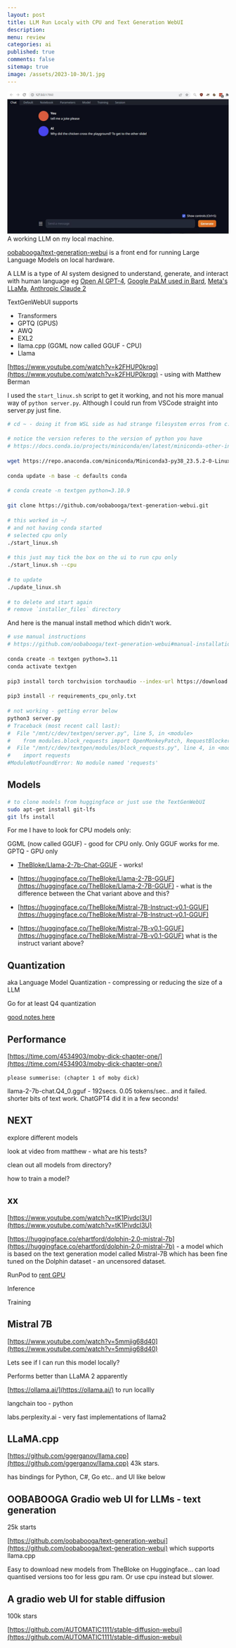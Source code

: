 ```yaml
---
layout: post
title: LLM Run Localy with CPU and Text Generation WebUI 
description: 
menu: review
categories: ai 
published: true 
comments: false     
sitemap: true
image: /assets/2023-10-30/1.jpg
---
```


<!-- [![alt text](/assets/2023-10-10/3.jpg "email"){:width="600px"}](/assets/2023-10-10/3.jpg) -->
[![alt text](/assets/2023-10-30/1.jpg "email")](/assets/2023-10-30/1.jpg)
A working LLM on my local machine.

[oobabooga/text-generation-webui](https://github.com/oobabooga/text-generation-webui) is a front end for running Large Language Models on local hardware.

A LLM is a type of AI system designed to understand, generate, and interact with human language eg [Open AI GPT-4](), [Google PaLM used in Bard](), [Meta's LLaMa](), [Anthropic Claude 2]()

TextGenWebUI supports

- Transformers
- GPTQ (GPUS)
- AWQ
- EXL2
- llama.cpp (GGML now called GGUF - CPU)
- Llama

[https://www.youtube.com/watch?v=k2FHUP0krqg](https://www.youtube.com/watch?v=k2FHUP0krqg) - using with Matthew Berman

I used the `start_linux.sh` script to get it working, and not his more manual way of `python server.py`. Although I could run from VSCode straight into server.py just fine.

```bash
# cd ~ - doing it from WSL side as had strange filesystem erros from c:/dev/test

# notice the version referes to the version of python you have 
# https://docs.conda.io/projects/miniconda/en/latest/miniconda-other-installer-links.html

wget https://repo.anaconda.com/miniconda/Miniconda3-py38_23.5.2-0-Linux-x86_64.sh

conda update -n base -c defaults conda

# conda create -n textgen python=3.10.9

git clone https://github.com/oobabooga/text-generation-webui.git

# this worked in ~/
# and not having conda started
# selected cpu only
./start_linux.sh

# this just may tick the box on the ui to run cpu only
./start_linux.sh --cpu

# to update
./update_linux.sh 

# to delete and start again
# remove `installer_files` directory
```

And here is the manual install method which didn't work.

```bash
# use manual instructions
# https://github.com/oobabooga/text-generation-webui#manual-installation-using-conda

conda create -n textgen python=3.11
conda activate textgen

pip3 install torch torchvision torchaudio --index-url https://download.pytorch.org/whl/cpu

pip3 install -r requirements_cpu_only.txt

# not working - getting error below
python3 server.py
# Traceback (most recent call last):
#  File "/mnt/c/dev/textgen/server.py", line 5, in <module>
#    from modules.block_requests import OpenMonkeyPatch, RequestBlocker
#  File "/mnt/c/dev/textgen/modules/block_requests.py", line 4, in <module>
#    import requests
#ModuleNotFoundError: No module named 'requests'
```

## Models

```bash
# to clone models from huggingface or just use the TextGenWebUI
sudo apt-get install git-lfs
git lfs install
```

For me I have to look for CPU models only:

GGML (now called GGUF) - good for CPU only. Only GGUF works for me.
GPTQ - GPU only

- [TheBloke/Llama-2-7b-Chat-GGUF](https://huggingface.co/TheBloke/Llama-2-7b-Chat-GGUF) - works!

- [https://huggingface.co/TheBloke/Llama-2-7B-GGUF](https://huggingface.co/TheBloke/Llama-2-7B-GGUF) - what is the difference between the Chat variant above and this?



- [https://huggingface.co/TheBloke/Mistral-7B-Instruct-v0.1-GGUF](https://huggingface.co/TheBloke/Mistral-7B-Instruct-v0.1-GGUF)

- [https://huggingface.co/TheBloke/Mistral-7B-v0.1-GGUF](https://huggingface.co/TheBloke/Mistral-7B-v0.1-GGUF) what is the instruct variant above?


## Quantization

aka Language Model Quantization - compressing or reducing the size of a LLM

Go for at least Q4 quantization

[good notes here](http://webcache.googleusercontent.com/search?q=cache:https://artificialcorner.com/run-gptq-ggml-gguf-one-library-to-rule-them-all-115b1f84b0e2&sca_esv=577764723&strip=1&vwsrc=0)



## Performance

[https://time.com/4534903/moby-dick-chapter-one/](https://time.com/4534903/moby-dick-chapter-one/)

`please summerise: (chapter 1 of moby dick)`


llama-2-7b-chat.Q4_0.gguf - 192secs. 0.05 tokens/sec.. and it failed. shorter bits of text work. ChatGPT4 did it in a few seconds!


## NEXT

explore different models

look at video from matthew - what are his tests?

clean out all models from directory?

how to train a model?














## xx

[https://www.youtube.com/watch?v=tK1Pivdcl3U](https://www.youtube.com/watch?v=tK1Pivdcl3U)

[https://huggingface.co/ehartford/dolphin-2.0-mistral-7b](https://huggingface.co/ehartford/dolphin-2.0-mistral-7b) - a model which is based on the text generation model called Mistral-7B which has been fine tuned on the Dolphin dataset - an uncensored dataset.


RunPod to [rent GPU](https://www.runpod.io/)

Inference 

Training


## Mistral 7B

[https://www.youtube.com/watch?v=5mmjig68d40](https://www.youtube.com/watch?v=5mmjig68d40) 

Lets see if I can run this model locally?

Performs better than LLaMA 2 apparently


[https://ollama.ai/](https://ollama.ai/) to run locallly

langchain too - python

labs.perplexity.ai - very fast implementations of llama2

## LLaMA.cpp
[https://github.com/ggerganov/llama.cpp](https://github.com/ggerganov/llama.cpp) 43k stars.

has bindings for Python, C#, Go etc.. and UI like below




## OOBABOOGA Gradio web UI for LLMs - text generation

25k starts

[https://github.com/oobabooga/text-generation-webui](https://github.com/oobabooga/text-generation-webui) which supports llama.cpp

Easy to download new models from TheBloke on Huggingface... can load quantised versions too for less gpu ram. Or use cpu instead but slower.


## A gradio web UI for stable diffusion

100k stars

[https://github.com/AUTOMATIC1111/stable-diffusion-webui](https://github.com/AUTOMATIC1111/stable-diffusion-webui)